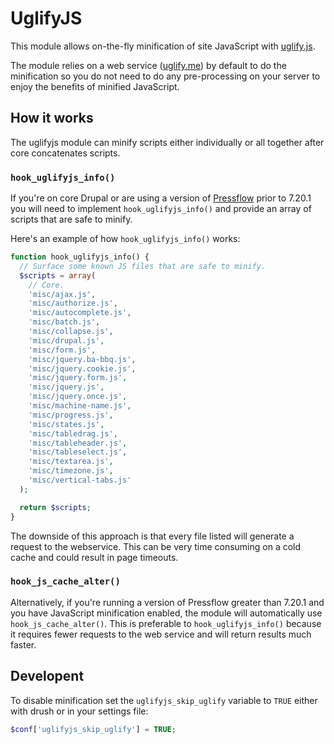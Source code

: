 # UglifyJS

This module allows on-the-fly minification of site JavaScript with [uglify.js](https://github.com/mishoo/UglifyJS/).

The module relies on a web service ([uglify.me](http://uglify.me)) by default to do
the minification so you do not need to do any pre-processing on your server to enjoy
the benefits of minified JavaScript.

## How it works

The uglifyjs module can minify scripts either individually or all together after
core concatenates scripts.

### ```hook_uglifyjs_info()```

If you're on core Drupal or are
using a version of [Pressflow](http://pressflow.org) prior to 7.20.1 you will need
to implement ```hook_uglifyjs_info()``` and provide an array of scripts that are
safe to minify.

Here's an example of how ```hook_uglifyjs_info()``` works:

```php
function hook_uglifyjs_info() {
  // Surface some known JS files that are safe to minify.
  $scripts = array(
    // Core.
    'misc/ajax.js',
    'misc/authorize.js',
    'misc/autocomplete.js',
    'misc/batch.js',
    'misc/collapse.js',
    'misc/drupal.js',
    'misc/form.js',
    'misc/jquery.ba-bbq.js',
    'misc/jquery.cookie.js',
    'misc/jquery.form.js',
    'misc/jquery.js',
    'misc/jquery.once.js',
    'misc/machine-name.js',
    'misc/progress.js',
    'misc/states.js',
    'misc/tabledrag.js',
    'misc/tableheader.js',
    'misc/tableselect.js',
    'misc/textarea.js',
    'misc/timezone.js',
    'misc/vertical-tabs.js'
  );

  return $scripts;
}
```

The downside of this approach is that every file listed will generate a request to the
webservice. This can be very time consuming on a cold cache and could result in page
timeouts.

### ```hook_js_cache_alter()```

Alternatively, if you're running a version of Pressflow greater than 7.20.1 and you
have JavaScript minification enabled, the module will automatically use
```hook_js_cache_alter()```. This is preferable to ```hook_uglifyjs_info()``` because
it requires fewer requests to the web service and will return results much faster.

## Developent

To disable minification set the ```uglifyjs_skip_uglify``` variable to ```TRUE``` either
with drush or in your settings file:

```php
$conf['uglifyjs_skip_uglify'] = TRUE;
```
